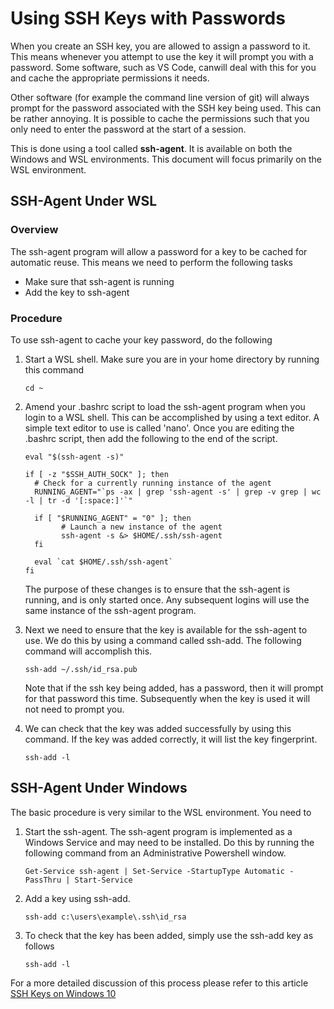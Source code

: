 # Using SSH Keys with Passwords

When you create an SSH key, you are allowed to assign a password to it.  This means whenever you attempt to use the key it will prompt you with a password.  Some software, such as VS Code, canwill deal with this for you and cache the appropriate permissions it needs.

Other software (for example the command line version of git) will always prompt for the password associated with the SSH key being used.  This can be rather annoying.  It is possible to cache the permissions such that you only need to enter the password at the start of a session.

This is done using a tool called **ssh-agent**.  It is available on both the Windows and WSL environments.  This document will focus primarily on the WSL environment.

## SSH-Agent Under WSL

### Overview

The ssh-agent program will allow a password for a key to be cached for automatic reuse.  This means we need to perform the following tasks

- Make sure that ssh-agent is running
- Add the key to ssh-agent

### Procedure

To use ssh-agent to cache your key password, do the following

1. Start a WSL shell.  Make sure you are in your home directory by running this command

   ```text
   cd ~
   ```

2. Amend your .bashrc script to load the ssh-agent program when you login to a WSL shell.  This can be accomplished by using a text editor.  A simple text editor to use is called 'nano'.  Once you are editing the .bashrc script, then add the following to the end of the script.

   ```text
   eval "$(ssh-agent -s)"

   if [ -z "$SSH_AUTH_SOCK" ]; then
     # Check for a currently running instance of the agent
     RUNNING_AGENT="`ps -ax | grep 'ssh-agent -s' | grep -v grep | wc -l | tr -d '[:space:]'`"

     if [ "$RUNNING_AGENT" = "0" ]; then
           # Launch a new instance of the agent
           ssh-agent -s &> $HOME/.ssh/ssh-agent
     fi

     eval `cat $HOME/.ssh/ssh-agent`
   fi
   ```

   The purpose of these changes is to ensure that the ssh-agent is running, and is only started once.  Any subsequent logins will use the same instance of the ssh-agent program.

3. Next we need to ensure that the key is available for the ssh-agent to use.  We do this by using a command called ssh-add.  The following command will accomplish this.

   ```text
   ssh-add ~/.ssh/id_rsa.pub
   ```

   Note that if the ssh key being added, has a password, then it will prompt for that password this time.  Subsequently when the key is used it will not need to prompt you.

4. We can check that the key was added successfully by using this command.  If the key was added correctly, it will list the key fingerprint.

   ```text
   ssh-add -l
   ```

## SSH-Agent Under Windows

The basic procedure is very similar to the WSL environment.  You need to

1. Start the ssh-agent.  The ssh-agent program is implemented as a Windows Service and may need to be installed.  Do this by running the following command from an Administrative Powershell window.

   ```text
   Get-Service ssh-agent | Set-Service -StartupType Automatic -PassThru | Start-Service
   ```

2. Add a key using ssh-add.

   ```text
   ssh-add c:\users\example\.ssh\id_rsa
   ```

3. To check that the key has been added, simply use the ssh-add key as follows

   ```text
   ssh-add -l
   ```

For a more detailed discussion of this process please refer to this article [SSH Keys on Windows 10](https://richardballard.co.uk/ssh-keys-on-windows-10/)
